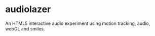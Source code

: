 audiolazer
==========
An HTML5 interactive audio experiment using motion tracking, audio, webGL and smiles.
